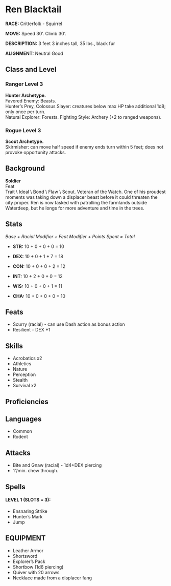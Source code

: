 # Ren Blacktail 

**RACE:** Critterfolk - Squirrel

**MOVE:** Speed 30’. Climb 30’.

**DESCRIPTION:** 3 feet 3 inches tall, 35 lbs., black fur

**ALIGNMENT:** Neutral Good

## Class and Level

### Ranger Level 3
**Hunter Archetype.** \
Favored Enemy: Beasts. \
Hunter’s Prey, Colossus Slayer: creatures below max HP take additional 1d8; only once per turn. \
Natural Explorer: Forests. Fighting Style: Archery (+2 to ranged weapons). 

### Rogue Level 3
**Scout Archetype.** \
Skirmisher: can move half speed if enemy ends turn within 5 feet; does not provoke opportunity attacks.

## Background
**Soldier** \
Feat \
Trait \ 
Ideal \ 
Bond \ 
Flaw \ 
Scout. Veteran of the Watch. One of his proudest moments was taking down a displacer beast before it could threaten the city proper. Ren is now tasked with patrolling the farmlands outside Waterdeep, but he longs for more adventure and time in the trees.

## Stats

*Base + Racial Modifier + Feat Modifier + Points Spent = Total*

* **STR:** 10 + 0 + 0 + 0 = 10

* **DEX:** 10 + 0 + 1 + 7 = 18

* **CON:** 10 + 0 + 0 + 2 = 12

* **INT:** 10 + 2 + 0 + 0 = 12

* **WIS:** 10 + 0 + 0 + 1 = 11

* **CHA:** 10 + 0 + 0 + 0 = 10

## Feats
* Scurry (racial) - can use Dash action as bonus action
* Resilient - DEX +1

## Skills
* Acrobatics x2
* Athletics
* Nature
* Perception
* Stealth
* Survival x2

## Proficiencies

## Languages
* Common
* Rodent

## Attacks
* Bite and Gnaw (racial) - 1d4+DEX piercing
* 1”/min. chew through.

## Spells
#### LEVEL 1 (SLOTS = 3):
* Ensnaring Strike
* Hunter’s Mark
* Jump

## EQUIPMENT
* Leather Armor
* Shortsword
* Explorer’s Pack
* Shortbow (1d6 piercing)
* Quiver with 20 arrows
* Necklace made from a displacer fang
